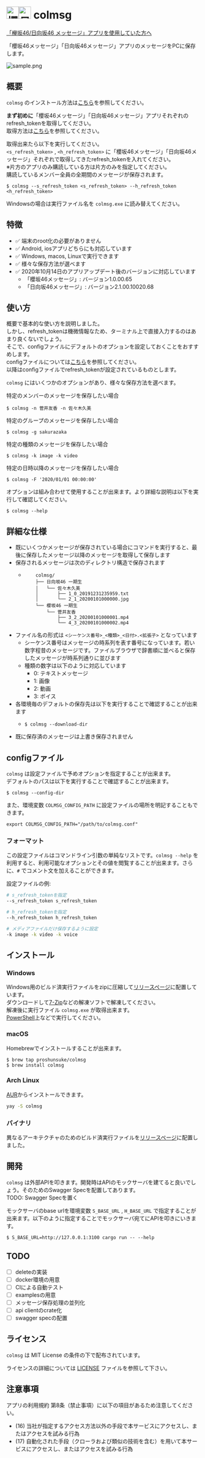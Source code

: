 # <img src="https://user-images.githubusercontent.com/3148511/99256532-e3433e00-2858-11eb-9dce-c5941574224e.png" width="32px" alt="櫻坂46メッセージのロゴ"><img src="https://user-images.githubusercontent.com/3148511/99256580-f6eea480-2858-11eb-848e-3351c3d8159b.png" width="32px" alt="日向坂46メッセージのロゴ"> colmsg

[「欅坂46/日向坂46 メッセージ」アプリを使用していた方へ](doc/changes_about_sakurazaka_and_hinatazaka_app.md)

「櫻坂46メッセージ」「日向坂46メッセージ」アプリのメッセージをPCに保存します。

![sample.png](https://user-images.githubusercontent.com/3148511/85219015-fef60580-b3da-11ea-8b99-51666d27abe3.png)

## 概要

`colmsg` のインストール方法は[こちら](#インストール)を参照してください。

**まず初めに**「櫻坂46メッセージ」「日向坂46メッセージ」アプリそれぞれのrefresh_tokenを取得してください。  
取得方法は[こちら](doc/how_to_get_refresh_token.md)を参照してください。

取得出来たら以下を実行してください。  
`<s_refresh_token>` , `<h_refresh_token>` に「櫻坂46メッセージ」「日向坂46メッセージ」それぞれで取得してきたrefresh_tokenを入れてください。  
※片方のアプリのみ購読している方は片方のみを指定してください。  
購読しているメンバー全員の全期間のメッセージが保存されます。  

```shell script
$ colmsg --s_refresh_token <s_refresh_token> --h_refresh_token <h_refresh_token>
```

Windowsの場合は実行ファイル名を `colmsg.exe` に読み替えてください。

## 特徴

* ✅ 端末のroot化の必要がありません
* ✅ Android, iosアプリどちらにも対応しています
* ✅ Windows, macos, Linuxで実行できます
* ✅ 様々な保存方法が選べます
* ✅ 2020年10月14日のアプリアップデート後のバージョンに対応しています
  * 「櫻坂46メッセージ」: バージョン1.0.00.65
  * 「日向坂46メッセージ」: バージョン2.1.00.10020.68

## 使い方

概要で基本的な使い方を説明しました。  
しかし、refresh_tokenは機微情報なため、ターミナル上で直接入力するのはあまり良くないでしょう。  
そこで、configファイルにデフォルトのオプションを設定しておくことをおすすめします。  
configファイルについては[こちら](#configファイル)を参照してください。  
以降はconfigファイルでrefresh_tokenが設定されているものとします。

`colmsg` にはいくつかのオプションがあり、様々な保存方法を選べます。

特定のメンバーのメッセージを保存したい場合

```shell script
$ colmsg -n 菅井友香 -n 佐々木久美
```

特定のグループのメッセージを保存したい場合

```shell script
$ colmsg -g sakurazaka
```

特定の種類のメッセージを保存したい場合

```shell script
$ colmsg -k image -k video
```

特定の日時以降のメッセージを保存したい場合

```shell script
$ colmsg -F '2020/01/01 00:00:00'
```

オプションは組み合わせて使用することが出来ます。より詳細な説明は以下を実行して確認してください。

```shell script
$ colmsg --help
```

## 詳細な仕様

* 既にいくつかメッセージが保存されている場合にコマンドを実行すると、最後に保存したメッセージ以降のメッセージを取得して保存します  
* 保存されるメッセージは次のディレクトリ構造で保存されます
  * ```shell script
        colmsg/
        ├── 日向坂46 一期生
        │   └── 佐々木久美
        │       ├── 1_0_20191231235959.txt
        │       └── 2_1_20200101000000.jpg
        └── 櫻坂46 一期生
            └── 菅井友香
                ├── 3_2_20200101000001.mp4
                └── 4_3_20200101000002.mp4
    ```
* ファイル名の形式は `<シーケンス番号>_<種類>_<日付>.<拡張子>` となっています
  * シーケンス番号はメッセージの時系列を表す番号になっています。若い数字程昔のメッセージです。ファイルブラウザで辞書順に並べると保存したメッセージが時系列通りに並びます
  * 種類の数字は以下のように対応しています
    * 0: テキストメッセージ
    * 1: 画像
    * 2: 動画
    * 3: ボイス
* 各環境毎のデフォルトの保存先は以下を実行することで確認することが出来ます
  * ```shell script
    $ colmsg --download-dir
    ```
* 既に保存済のメッセージは上書き保存されません

## configファイル

`colmsg` は設定ファイルで予めオプションを指定することが出来ます。  
デフォルトのパスは以下を実行することで確認することが出来ます。

```shell script
$ colmsg --config-dir
```
また、環境変数 `COLMSG_CONFIG_PATH` に設定ファイルの場所を明記することもできます。

```shell script
export COLMSG_CONFIG_PATH="/path/to/colmsg.conf"
```

### フォーマット

この設定ファイルはコマンドライン引数の単純なリストです。`colmsg --help` を利用すると、利用可能なオプションとその値を閲覧することが出来ます。さらに、`#` でコメント文を加えることができます。

設定ファイルの例:

```bash
# s_refresh_tokenを指定
--s_refresh_token s_refresh_token

# h_refresh_tokenを指定
--h_refresh_token h_refresh_token

# メディアファイルだけ保存するように設定
-k image -k video -k voice
```

## インストール

### Windows

Windows用のビルド済実行ファイルをzipに圧縮して[リリースページ](https://github.com/proshunsuke/colmsg/releases)に配置しています。  
ダウンロードして[7-Zip](https://sevenzip.osdn.jp/)などの解凍ソフトで解凍してください。  
解凍後に実行ファイル `colmsg.exe` が取得出来ます。  
[PowerShell](https://docs.microsoft.com/ja-jp/powershell/)上などで実行してください。

### macOS

Homebrewでインストールすることが出来ます。

```shell script
$ brew tap proshunsuke/colmsg
$ brew install colmsg
```

### Arch Linux

[AUR](https://aur.archlinux.org/packages/colmsg/)からインストールできます。

```bash
yay -S colmsg
```

### バイナリ

異なるアーキテクチャのためのビルド済実行ファイルを[リリースページ](https://github.com/proshunsuke/colmsg/releases)に配置しました。

## 開発

`colmsg` は外部APIを叩きます。開発時はAPIのモックサーバを建てると良いでしょう。そのためのSwagger Specを配置してあります。  
TODO: Swagger Specを置く

モックサーバのbase urlを環境変数 `S_BASE_URL` , `H_BASE_URL` で指定することが出来ます。以下のように指定することでモックサーバ宛てにAPIを叩きにいきます。

```shell script
$ S_BASE_URL=http://127.0.0.1:3100 cargo run -- --help
```

## TODO

* [ ] deleteの実装
* [ ] docker環境の用意
* [ ] CIによる自動テスト
* [ ] examplesの用意
* [ ] メッセージ保存処理の並列化
* [ ] api clientのcrate化
* [ ] swagger specの配置

## ライセンス

`colmsg` は MIT License の条件の下で配布されています。

ライセンスの詳細については [LICENSE](LICENSE.txt) ファイルを参照して下さい。

## 注意事項

アプリの利用規約 第8条（禁止事項）に以下の項目があるため注意してください。

* (16) 当社が指定するアクセス方法以外の手段で本サービスにアクセスし、またはアクセスを試みる行為
* (17) 自動化された手段（クローラおよび類似の技術を含む）を用いて本サービスにアクセスし、またはアクセスを試みる行為 

